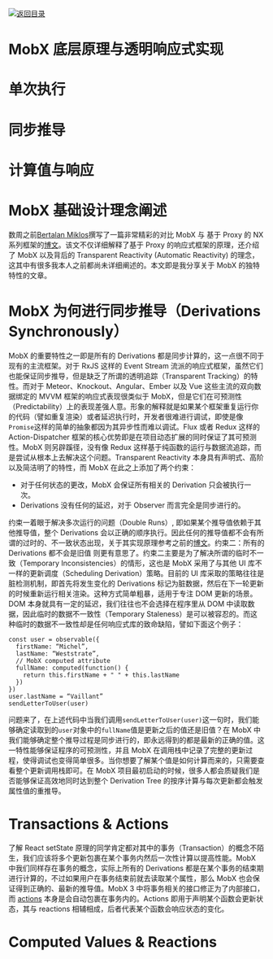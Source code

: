 [![返回目录](https://parg.co/UGp)](https://parg.co/UGZ) 
# MobX 底层原理与透明响应式实现

# 单次执行

# 同步推导

# 计算值与响应

# MobX 基础设计理念阐述

数周之前[Bertalan Miklos](https://twitter.com/solkimicreb1)撰写了一篇非常精彩的对比 MobX 与 基于 Proxy 的 NX 系列框架的[博文](http://www.nx-framework.com/blog/public/mobx-vs-nx/)。该文不仅详细解释了基于 Proxy 的响应式框架的原理，还介绍了 MobX 以及背后的 Transparent Reactivity (Automatic Reactivity) 的理念，这其中有很多我本人之前都尚未详细阐述的。本文即是我分享关于 MobX 的独特特性的文章。

# MobX 为何进行同步推导（Derivations Synchronously）

MobX 的重要特性之一即是所有的 Derivations 都是同步计算的，这一点很不同于现有的主流框架。对于 RxJS 这样的 Event Stream 流派的响应式框架，虽然它们也能保证同步推导，但是缺乏了所谓的透明追踪（Transparent Tracking）的特性。而对于 Meteor、Knockout、Angular、Ember 以及 Vue 这些主流的双向数据绑定的 MVVM 框架的响应式表现很类似于 MobX，但是它们在可预测性（Predictability）上的表现差强人意。形象的解释就是如果某个框架重复运行你的代码（譬如重复渲染）或者延迟执行时，开发者很难进行调试，即使是像`Promise`这样的简单的抽象都因为其异步性而难以调试。Flux 或者 Redux 这样的 Action-Dispatcher 框架的核心优势即是在项目动态扩展的同时保证了其可预测性。MobX 则另辟蹊径，没有像 Redux 这样基于纯函数的运行与数据流追踪，而是尝试从根本上去解决这个问题。Transparent Reactivity 本身具有声明式、高阶以及简洁明了的特性，而 MobX 在此之上添加了两个约束：
- 对于任何状态的更改，MobX 会保证所有相关的 Derivation 只会被执行一次。
- Derivations 没有任何的延迟，对于  Observer 而言完全是同步进行的。

约束一着眼于解决多次运行的问题（Double Runs）, 即如果某个推导值依赖于其他推导值，整个 Derivations 会以正确的顺序执行。因此任何的推导值都不会有所谓的过时的、不一致状态出现，关于其实现原理参考之前的[博文](https://medium.com/@mweststrate/becoming-fully-reactive-an-in-depth-explanation-of-mobservable-55995262a254)。约束二：所有的 Derivations  都不会是旧值 则更有意思了。约束二主要是为了解决所谓的临时不一致（Temporary Inconsistencies）的情形，这也是 MobX 采用了与其他 UI 库不一样的更新调度（Scheduling Derivation）策略。目前的 UI 库采取的策略往往是脏检测机制，即首先将发生变化的 Derivations 标记为脏数据，然后在下一轮更新的时候重新运行相关渲染。这种方式简单粗暴，适用于专注 DOM 更新的场景。DOM 本身就具有一定的延迟，我们往往也不会选择在程序里从 DOM 中读取数据，因此临时的数据不一致性（Temporary Staleness）是可以被容忍的。而这种临时的数据不一致性却是任何响应式库的致命缺陷，譬如下面这个例子：
```
const user = observable({
  firstName: “Michel”,
  lastName: “Weststrate”,
  // MobX computed attribute
  fullName: computed(function() {
    return this.firstName + " " + this.lastName
  })
})
user.lastName = “Vaillant”
sendLetterToUser(user)
```
问题来了，在上述代码中当我们调用`sendLetterToUser(user)`这一句时，我们能够确定读取到的`user`对象中的`fullName`值是更新之后的值还是旧值？在 MobX 中我们能够确定整个推导过程是同步进行的，即永远得到的都是最新的正确的值。这一特性能够保证程序的可预测性，并且 MobX 在调用栈中记录了完整的更新过程，使得调试也变得简单很多。当你想要了解某个值是如何计算而来的，只需要查看整个更新调用栈即可。在 MobX 项目最初启动的时候，很多人都会质疑我们是否能够保证高效地同时达到整个 Derivation Tree 的按序计算与每次更新都会触发属性值的重推导。

# Transactions & Actions

了解 React setState 原理的同学肯定都对其中的事务（Transaction）的概念不陌生，我们应该将多个更新包裹在某个事务内然后一次性计算以提高性能。MobX 中我们同样存在事务的概念，实际上所有的 Derivations 都是在某个事务的结束期进行计算的，不过如果用户在事务结束前就去读取某个属性，那么 MobX 也会保证得到正确的、最新的推导值。MobX 3 中将事务相关的接口修正为了内部接口，而 [actions](https://medium.com/@mweststrate/mobx-2-2-explicit-actions-controlled-mutations-and-improved-dx-45cdc73c7c8d?source=user_profile---------14----------) 本身是会自动包裹在事务内的。Actions 即用于声明某个函数会更新状态，其与 reactions 相辅相成，后者代表某个函数会响应状态的变化。

# Computed Values & Reactions














